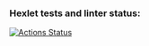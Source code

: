 ### Hexlet tests and linter status:
[![Actions Status](https://github.com/KindProgrammer/frontend-project-46/actions/workflows/hexlet-check.yml/badge.svg)](https://github.com/KindProgrammer/frontend-project-46/actions)